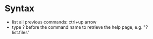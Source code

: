# Syntax
- list all previous commands: ctrl+up arrow
- type ? before the command name to retrieve the help page, e.g. "?list.files"